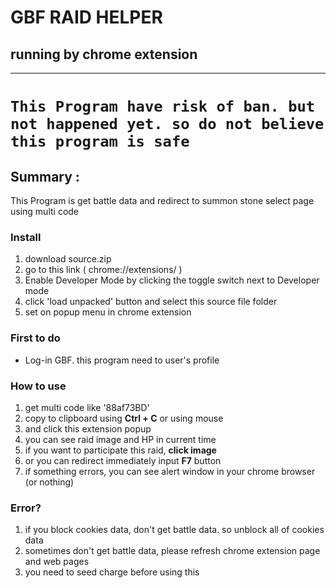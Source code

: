 # GBF RAID HELPER  

## running by chrome extension
---

# `This Program have risk of ban. but not happened yet. so do not believe this program is safe`

## Summary :   
This Program is get battle data and redirect to summon stone select page using multi code

### Install
1. download source.zip
1. go to this link ( chrome://extensions/ )
1. Enable Developer Mode by clicking the toggle switch next to Developer mode
1. click 'load unpacked' button and select this source file folder
1. set on popup menu in chrome extension

### First to do
 - Log-in GBF. this program need to user's profile

### How to use
1. get multi code like '88af73BD'
1. copy to clipboard using **Ctrl + C** or using mouse
1. and click this extension popup
1. you can see raid image and HP in current time
1. if you want to participate this raid, **click image**
1. or you can redirect immediately input **F7** button
1. if something errors, you can see alert window in your chrome browser (or nothing)

### Error?
1. if you block cookies data, don't get battle data. so unblock all of cookies data
1. sometimes don't get battle data, please refresh chrome extension page and web pages
1. you need to seed charge before using this
